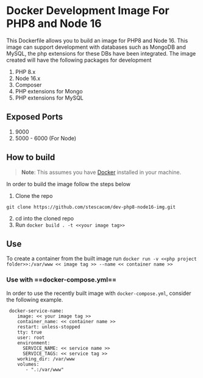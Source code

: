 # Docker Development Image For PHP8 and Node 16

This Dockerfile allows you to build an image for PHP8 and Node 16. This image can support development with databases such as MongoDB and MySQL, the php extensions for these DBs have been integrated. The image created will have the following packages for development

1. PHP 8.x
2. Node 16.x
3. Composer
4. PHP extensions for Mongo
5. PHP extensions for MySQL

## Exposed Ports

1. 9000
2. 5000 - 6000 (For Node)

## How to build

> **Note**: This assumes you have [Docker](https://www.docker.com/) installed in your machine.

In order to build the image follow the steps below

1. Clone the repo

```git clone https://github.com/stescacom/dev-php8-node16-img.git```

2. cd into the cloned repo
3. Run `docker build . -t <<your image tag>>`

## Use

To create a container from the built image run 
```docker run -v <<php project folder>>:/var/www << image tag >> --name << container name >>```

### Use with ==docker-compose.yml==

In order to use the recently built image with `docker-compose.yml`, consider the following example.

```
 docker-service-name:
    image: << your image tag >>
    container_name: << container name >>
    restart: unless-stopped
    tty: true
    user: root
    environment:
      SERVICE_NAME: << service name >>
      SERVICE_TAGS: << service tag >>
    working_dir: /var/www
    volumes:
       - ".:/var/www"

```

